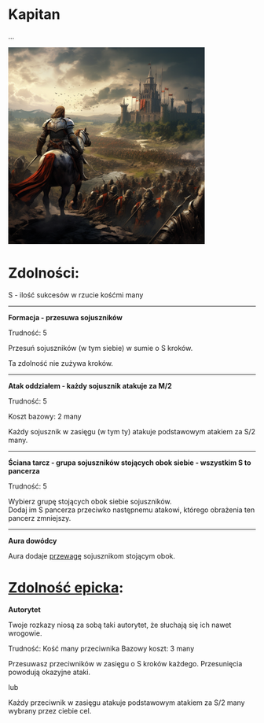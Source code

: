 # Kapitan

...

<img src="imgs/kapitan.png" width="400">

# Zdolności:

S - ilość sukcesów w rzucie kośćmi many

___

**Formacja - przesuwa sojuszników**

Trudność: 5

Przesuń sojuszników (w tym siebie) w sumie o S kroków.

Ta zdolność nie zużywa kroków.

___

**Atak oddziałem - każdy sojusznik atakuje za M/2**

Trudność: 5

Koszt bazowy: 2 many

Każdy sojusznik w zasięgu (w tym ty) atakuje podstawowym atakiem za S/2 many.

___

**Ściana tarcz - grupa sojuszników stojących obok siebie - wszystkim S to pancerza**

Trudność: 5

Wybierz grupę stojących obok siebie sojuszników.\
Dodaj im S pancerza przeciwko następnemu atakowi, którego obrażenia ten pancerz zmniejszy.

___

**Aura dowódcy**

Aura dodaje [przewagę](/docs/przewaga.md) sojusznikom stojącym obok.

# [Zdolność epicka](/docs/zdolnosc-epicka.md):

**Autorytet**

Twoje rozkazy niosą za sobą taki autorytet, że słuchają się ich nawet wrogowie.

Trudność: Kość many przeciwnika
Bazowy koszt: 3 many

Przesuwasz przeciwników w zasięgu o S kroków każdego. Przesunięcia powodują okazyjne ataki.

lub

Każdy przeciwnik w zasięgu atakuje podstawowym atakiem za S/2 many wybrany przez ciebie cel.
